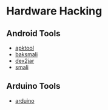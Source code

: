 # Hardware Hacking

Android Tools
------------

 * [apktool](../tools/apktool.md)
 * [baksmali](../tools/_template.md)
 * [dex2jar](../tools/_template.md)
 * [smali](../tools/_template.md)
 
Arduino Tools
------------

 * [arduino](../tools/arduino.md)
 
